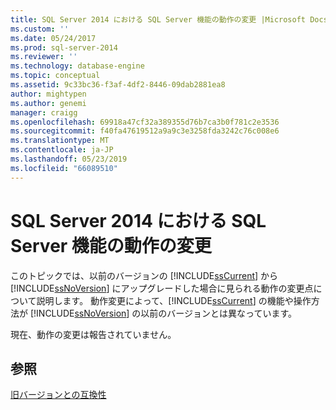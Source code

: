 ```yaml
---
title: SQL Server 2014 における SQL Server 機能の動作の変更 |Microsoft Docs
ms.custom: ''
ms.date: 05/24/2017
ms.prod: sql-server-2014
ms.reviewer: ''
ms.technology: database-engine
ms.topic: conceptual
ms.assetid: 9c33bc36-f3af-4df2-8446-09dab2881ea8
author: mightypen
ms.author: genemi
manager: craigg
ms.openlocfilehash: 69918a47cf32a389355d76b7ca3b0f781c2e3536
ms.sourcegitcommit: f40fa47619512a9a9c3e3258fda3242c76c008e6
ms.translationtype: MT
ms.contentlocale: ja-JP
ms.lasthandoff: 05/23/2019
ms.locfileid: "66089510"
---
```

# <a name="behavior-changes-to-sql-server-features-in-sql-server-2014"></a>SQL Server 2014 における SQL Server 機能の動作の変更
  このトピックでは、以前のバージョンの [!INCLUDE[ssCurrent](../includes/sscurrent-md.md)] から [!INCLUDE[ssNoVersion](../includes/ssnoversion-md.md)] にアップグレードした場合に見られる動作の変更点について説明します。 動作変更によって、[!INCLUDE[ssCurrent](../includes/sscurrent-md.md)] の機能や操作方法が [!INCLUDE[ssNoVersion](../includes/ssnoversion-md.md)] の以前のバージョンとは異なっています。  
  
 現在、動作の変更は報告されていません。  
  
## <a name="see-also"></a>参照  
 [旧バージョンとの互換性](../../2014/getting-started/backward-compatibility.md)  
  
  
